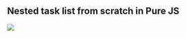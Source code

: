 ## Nested task list from scratch in Pure JS

![](/lobanov-andrey/nested-task-lists/blob/master/preview.gif)
